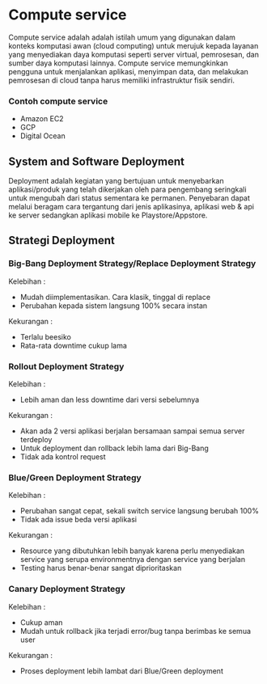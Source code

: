 # Compute service
Compute service adalah adalah istilah umum yang digunakan dalam konteks komputasi awan (cloud computing) untuk merujuk kepada layanan yang menyediakan daya komputasi seperti server virtual, pemrosesan, dan sumber daya komputasi lainnya. Compute service memungkinkan pengguna untuk menjalankan aplikasi, menyimpan data, dan melakukan pemrosesan di cloud tanpa harus memiliki infrastruktur fisik sendiri.

### Contoh compute service 
* Amazon EC2
* GCP
* Digital Ocean

## System and Software Deployment
Deployment adalah kegiatan yang bertujuan untuk menyebarkan aplikasi/produk yang telah dikerjakan oleh para pengembang seringkali untuk mengubah dari status sementara ke permanen. Penyebaran dapat melalui beragam cara tergantung dari jenis aplikasinya, aplikasi web & api ke server sedangkan aplikasi mobile ke Playstore/Appstore.

## Strategi Deployment
### Big-Bang Deployment Strategy/Replace Deployment Strategy
Kelebihan :
* Mudah diimplementasikan. Cara klasik, tinggal di replace
* Perubahan kepada sistem langsung 100% secara instan

Kekurangan :
* Terlalu beesiko
* Rata-rata downtime cukup lama
  
### Rollout Deployment Strategy
Kelebihan :
* Lebih aman dan less downtime dari versi sebelumnya

Kekurangan :
* Akan ada 2 versi aplikasi berjalan bersamaan sampai semua server terdeploy 
* Untuk deployment dan rollback lebih lama dari Big-Bang
* Tidak ada kontrol request
  
### Blue/Green Deployment Strategy
Kelebihan :
* Perubahan sangat cepat, sekali switch service langsung berubah 100%
* Tidak ada issue beda versi aplikasi

Kekurangan :
* Resource yang dibutuhkan lebih banyak karena perlu menyediakan service yang serupa environmentnya dengan service yang berjalan
* Testing harus benar-benar sangat diprioritaskan 
  
### Canary Deployment Strategy
Kelebihan :
* Cukup aman
* Mudah untuk rollback jika terjadi error/bug tanpa berimbas ke semua user

Kekurangan :
* Proses deployment lebih lambat dari Blue/Green deployment